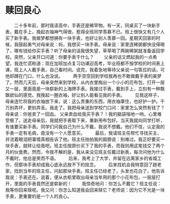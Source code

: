 # 赎回良心
　　二十多年前，那时我读高中，手表还是稀罕物。有一天，同桌买了一块新手表，戴在手上，挽起衣袖神气得很，惹得全班同学羡慕不已。班上很快又有几个人买了新手表。我做梦都想拥有一块手表，也好让别人羡慕一回。星期天回家的时候，我鼓起勇气对母亲说：妈，我想买一块手表。母亲说：家里连稀粥都快没得喝了，哪有钱给你买手表？听了母亲的话我很失望，草草喝了两碗稀粥就准备返回学校。突然，父亲开口问道：你要手表干什么？ 
　　父亲的话又燃起我的一点希望，我连忙谎称道：现在加班加点复习功课迎高考，毕业班都不按学校的时间表上课，班上人人戴手表，自己看时间。说完，我着急地等待父亲说一句答应的话，可他却蹲在门口，什么也没说。 
　　两手空空回到学校我再也不敢做戴手表的美梦了。然而几天后，母亲突然来到学校，从内衣里掏出一个小小的花布包，打开一层又一层，里面竟是一块崭新的上海牌手表。我接过手表，戴到手上，立刻有一种飘飘欲仙的感觉。我挽起一圈衣袖，好让别人能看见我的手表。 
　　见我这样子，母亲连忙将我的衣袖放下来，说：这么贵重的东西，用衣袖罩住，也好护一护。千万别弄坏，更别弄丢。我走了。我把母亲送到学校门口问：家里怎么突然有钱了？母亲说：你爸卖了一回血。 父亲卖血给我买手表？！我的脑袋嗡地一响，心里难受极了。送走母亲后，我就把手表取下来，重新用布包好。当天我就向同学打听，有谁要买新手表。同学们问我自己为什么不戴，我说不想戴。他们不信，认定我的手表一定有毛病，竟没有一个人愿意买。 
　　最后，我请班主任帮忙寻找买主，并流着眼泪把事情真相告诉了他。班主任拍拍我的肩膀说：别难过。我正好要买一块手表，就转让给我吧。班主任按原价买下了我的手表，而我则用这笔钱交了两个月的伙食费。然而，令我不解的是，我从来没见班主任戴过新表，每次问他为什么不戴时，他总是笑而不语。 
　　后来，我考上了大学，并留在远离家乡的省城工作，但那块手表却成我心底永远放不下的挂念。 
　　后来找机会我特意回了趟老家，找到当年的班主任，问起那块手表。班主任已经老了，头发也花白了，他告诉我说：手表还在。说着，便从衣柜里取出母亲当年用的那个小花布包，一层层打开，里面的手表竟然还是崭新的！ 
　　我惊奇地问：你怎么不戴它？班主任说：我等你回来赎呢。我又问：你怎么知道我会回来赎它？老师说：因为它不光是一块手表，更重要的是一个人的良心。
 